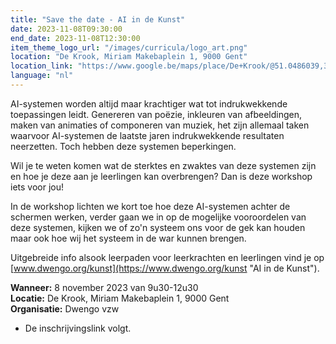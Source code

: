 ```yaml
---
title: "Save the date - AI in de Kunst"
date: 2023-11-08T09:30:00
end_date: 2023-11-08T12:30:00
item_theme_logo_url: "/images/curricula/logo_art.png"
location: "De Krook, Miriam Makebaplein 1, 9000 Gent"
location_link: "https://www.google.be/maps/place/De+Krook/@51.0486039,3.7264986,17z/data=!3m1!4b1!4m6!3m5!1s0x47c3714effffffff:0x9b1a2c7f1cb8c825!8m2!3d51.0486039!4d3.7286873!16s%2Fg%2F1hc0gcm5l"
language: "nl"
---
```

AI-systemen worden altijd maar krachtiger wat tot indrukwekkende toepassingen leidt. 
Genereren van poëzie, inkleuren van afbeeldingen, maken van animaties of componeren van muziek, 
het zijn allemaal taken waarvoor AI-systemen de laatste jaren indrukwekkende resultaten neerzetten. 
Toch hebben deze systemen beperkingen. 

Wil je te weten komen wat de sterktes en zwaktes van deze systemen zijn en hoe je deze aan je leerlingen kan overbrengen? 
Dan is deze workshop iets voor jou! 

In de workshop lichten we kort toe hoe deze AI-systemen achter de schermen werken, verder gaan we in op de mogelijke vooroordelen van deze systemen, 
kijken we of zo'n systeem ons voor de gek kan houden maar ook hoe wij het systeem in de war kunnen brengen. 



Uitgebreide info alsook leerpaden voor leerkrachten en leerlingen vind je op [www.dwengo.org/kunst](https://www.dwengo.org/kunst "AI in de Kunst").

**Wanneer:** 8 november 2023 van 9u30-12u30<br>
**Locatie:** De Krook, Miriam Makebaplein 1, 9000 Gent<br>
**Organisatie:** Dwengo vzw

- De inschrijvingslink volgt.
